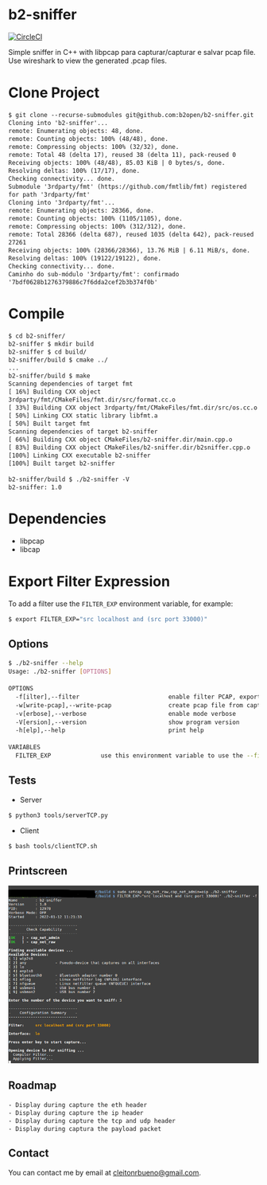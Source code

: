 # b2-sniffer

[![CircleCI](https://circleci.com/gh/b2open/b2-sniffer/tree/main.svg?style=svg)](https://circleci.com/gh/b2open/b2-sniffer/tree/main)

Simple sniffer in C++ with libpcap para capturar/capturar e salvar pcap file.
Use wireshark to view the generated .pcap files.

# Clone Project
```
$ git clone --recurse-submodules git@github.com:b2open/b2-sniffer.git
Cloning into 'b2-sniffer'...
remote: Enumerating objects: 48, done.
remote: Counting objects: 100% (48/48), done.
remote: Compressing objects: 100% (32/32), done.
remote: Total 48 (delta 17), reused 38 (delta 11), pack-reused 0
Receiving objects: 100% (48/48), 85.03 KiB | 0 bytes/s, done.
Resolving deltas: 100% (17/17), done.
Checking connectivity... done.
Submodule '3rdparty/fmt' (https://github.com/fmtlib/fmt) registered for path '3rdparty/fmt'
Cloning into '3rdparty/fmt'...
remote: Enumerating objects: 28366, done.
remote: Counting objects: 100% (1105/1105), done.
remote: Compressing objects: 100% (312/312), done.
remote: Total 28366 (delta 687), reused 1035 (delta 642), pack-reused 27261
Receiving objects: 100% (28366/28366), 13.76 MiB | 6.11 MiB/s, done.
Resolving deltas: 100% (19122/19122), done.
Checking connectivity... done.
Caminho do sub-módulo '3rdparty/fmt': confirmado '7bdf0628b1276379886c7f6dda2cef2b3b374f0b'
```

# Compile
```
$ cd b2-sniffer/
b2-sniffer $ mkdir build
b2-sniffer $ cd build/
b2-sniffer/build $ cmake ../
...
b2-sniffer/build $ make
Scanning dependencies of target fmt
[ 16%] Building CXX object 3rdparty/fmt/CMakeFiles/fmt.dir/src/format.cc.o
[ 33%] Building CXX object 3rdparty/fmt/CMakeFiles/fmt.dir/src/os.cc.o
[ 50%] Linking CXX static library libfmt.a
[ 50%] Built target fmt
Scanning dependencies of target b2-sniffer
[ 66%] Building CXX object CMakeFiles/b2-sniffer.dir/main.cpp.o
[ 83%] Building CXX object CMakeFiles/b2-sniffer.dir/b2sniffer.cpp.o
[100%] Linking CXX executable b2-sniffer
[100%] Built target b2-sniffer

b2-sniffer/build $ ./b2-sniffer -V
b2-sniffer: 1.0
```

# Dependencies
- libpcap
- libcap

# Export Filter Expression
To add a filter use the `FILTER_EXP` environment variable, for example:

```sh
$ export FILTER_EXP="src localhost and (src port 33000)"
```

## Options

```bash
$ ./b2-sniffer --help
Usage: ./b2-sniffer [OPTIONS]

OPTIONS
  -f[ilter],--filter                         enable filter PCAP, export variable FILTER_EXP
  -w[write-pcap],--write-pcap                create pcap file from capture
  -v[erbose],--verbose                       enable mode verbose
  -V[ersion],--version                       show program version
  -h[elp],--help                             print help

VARIABLES
  FILTER_EXP              use this environment variable to use the --filter option
```

## Tests
   * Server
```bash
$ python3 tools/serverTCP.py
```

   * Client
```bash
$ bash tools/clientTCP.sh
```


## Printscreen
![picture](https://raw.githubusercontent.com/b2open/b2-sniffer/main/images/img1.png)


Roadmap
-------
    - Display during capture the eth header
    - Display during capture the ip header
    - Display during capture the tcp and udp header
    - Display during captura the payload packet

Contact
-------
You can contact me by email at cleitonrbueno@gmail.com.
